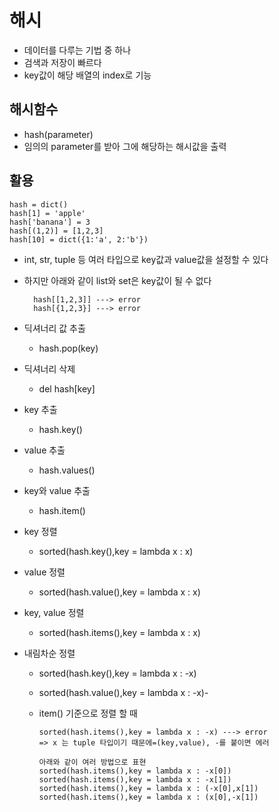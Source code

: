 <h1> 해시 </h1>

- 데이터를 다루는 기법 중 하나
- 검색과 저장이 빠르다
- key값이 해당 배열의 index로 기능


<h2> 해시함수 </h2>

- hash(parameter)
- 임의의 parameter를 받아 그에 해당하는 해시값을 출력

<h2> 활용 </h2>

    hash = dict()
    hash[1] = 'apple'
    hash['banana'] = 3
    hash[(1,2)] = [1,2,3]
    hash[10] = dict({1:'a', 2:'b'})

- int, str, tuple 등 여러 타입으로 key값과 value값을 설정할 수 있다
- 하지만 아래와 같이 list와 set은 key값이 될 수 없다

        hash[[1,2,3]] ---> error
        hash[{1,2,3}] ---> error

- 딕셔너리 값 추출 
  - hash.pop(key) 

- 딕셔너리 삭제 
  - del hash[key]

- key 추출
  - hash.key()

- value 추출
  - hash.values()

- key와 value 추출
  - hash.item()

- key 정렬
  - sorted(hash.key(),key = lambda x : x)

- value 정렬 
  - sorted(hash.value(),key = lambda x : x)

- key, value 정렬
  - sorted(hash.items(),key = lambda x : x)

- 내림차순 정렬
  - sorted(hash.key(),key = lambda x : -x)
  - sorted(hash.value(),key = lambda x : -x)-
  - item() 기준으로 정렬 할 때


        sorted(hash.items(),key = lambda x : -x) ---> error
        => x 는 tuple 타입이기 때문에=(key,value), -를 붙이면 에러
        
        아래와 같이 여러 방법으로 표현
        sorted(hash.items(),key = lambda x : -x[0])
        sorted(hash.items(),key = lambda x : -x[1])
        sorted(hash.items(),key = lambda x : (-x[0],x[1])
        sorted(hash.items(),key = lambda x : (x[0],-x[1])
    

